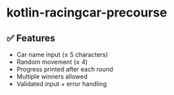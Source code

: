 
# kotlin-racingcar-precourse

## ✅ Features
- Car name input (≤ 5 characters)
- Random movement (≥ 4)
- Progress printed after each round
- Multiple winners allowed
- Validated input + error handling


